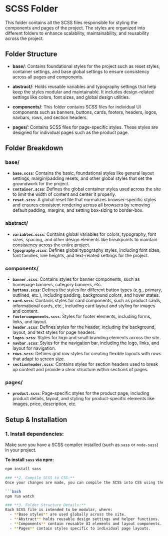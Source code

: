 # **SCSS Folder**

This folder contains all the SCSS files responsible for styling the components and pages of the project. The styles are organized into different folders to enhance scalability, maintainability, and reusability across the project.

## **Folder Structure**

- **base/**: Contains foundational styles for the project such as reset styles, container settings, and base global settings to ensure consistency across all pages and components.
  
- **abstract/**: Holds reusable variables and typography settings that help keep the styles modular and maintainable. It includes design-related settings like colors, font sizes, and global design utilities.

- **components/**: This folder contains SCSS files for individual UI components such as banners, buttons, cards, footers, headers, logos, navbars, rows, and section headers.

- **pages/**: Contains SCSS files for page-specific styles. These styles are designed for individual pages such as the product page.

## **Folder Breakdown**

### **base/**
- **`base.scss`**: Contains the basic, foundational styles like general layout settings, margin/padding resets, and other global styles that set the groundwork for the project.
- **`container.scss`**: Defines the global container styles used across the site to limit the width of content and center it properly.
- **`reset.scss`**: A global reset file that normalizes browser-specific styles and ensures consistent rendering across all browsers by removing default padding, margins, and setting box-sizing to border-box.

### **abstract/**
- **`variables.scss`**: Contains global variables for colors, typography, font sizes, spacing, and other design elements like breakpoints to maintain consistency across the entire project.
- **`typography.scss`**: Defines global typography styles, including font sizes, font families, line heights, and text-related settings for the project.

### **components/**
- **`banner.scss`**: Contains styles for banner components, such as homepage banners, category banners, etc.
- **`buttons.scss`**: Defines the styles for different button types (e.g., primary, outlined, etc.), including padding, background colors, and hover states.
- **`card.scss`**: Contains styles for card components, such as product cards, informational cards, etc., including card layout and styling for images and content.
- **`footercomponents.scss`**: Styles for footer elements, including forms, links, and layout.
- **`header.scss`**: Defines styles for the header, including the background, layout, and text styles for page headers.
- **`logos.scss`**: Styles for logo and small branding elements across the site.
- **`navbar.scss`**: Styles for the navigation bar, including the logo, links, and layout for navigation.
- **`rows.scss`**: Defines grid row styles for creating flexible layouts with rows that adapt to screen size.
- **`sectionheader.scss`**: Contains styles for section headers used to break up content and provide a clear structure within sections of pages.

### **pages/**
- **`product.scss`**: Page-specific styles for the product page, including product details, layout, and styling for product-specific elements like images, price, description, etc.

## **Setup & Installation**

### **1. Install dependencies:**
Make sure you have a SCSS compiler installed (such as `sass` or `node-sass`) in your project.

**To install `sass` via npm:**
```bash
npm install sass

### **2. Compile SCSS to CSS:**
Once your changes are made, you can compile the SCSS into CSS using the following command:

```bash
npm run watch

### **3. Folder Structure Details:**
Each SCSS file is intended to be modular, where:
  - **Base styles** are used globally across the site.
  - **Abstract** holds reusable design settings and helper functions.
  - **Components** contain reusable UI elements and layout components.
  - **Pages** contain styles specific to individual page layouts.
